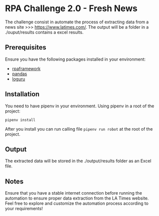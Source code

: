 # RPA Challenge 2.0 - Fresh News

The challenge consist in automate the process of extracting data from a news site >>> https://www.latimes.com/.
The output will be a folder in a ./ouput/results contains a excel results.

## Prerequisites

Ensure you have the following packages installed in your environment:
- [rpaframework](https://rpaframework.org/)
- [pandas](https://pandas.pydata.org/)
- [loguru](https://loguru.readthedocs.io/)

## Installation
You need to have pipenv in your environment.
Using pipenv in a root of the project:

```
pipenv install
```
After you install you can run calling file ```pipenv run robot``` at the root of the project. 

## Output

The extracted data will be stored in the ./output/results folder as an Excel file.

## Notes

Ensure that you have a stable internet connection before running the automation to ensure proper data extraction from the LA Times website.
Feel free to explore and customize the automation process according to your requirements!